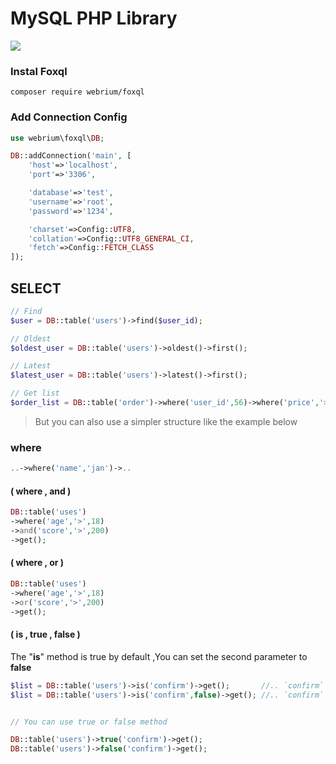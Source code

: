 # MySQL PHP Library
![](https://repository-images.githubusercontent.com/305963460/3f37a400-7c49-11eb-9bd8-2b04e15fdf19)

### Instal Foxql 
```
composer require webrium/foxql
```

### Add Connection Config
```PHP
use webrium\foxql\DB;

DB::addConnection('main', [
    'host'=>'localhost',
    'port'=>'3306',

    'database'=>'test',
    'username'=>'root',
    'password'=>'1234',

    'charset'=>Config::UTF8,
    'collation'=>Config::UTF8_GENERAL_CI,
    'fetch'=>Config::FETCH_CLASS
]);
```


## SELECT

```PHP
// Find
$user = DB::table('users')->find($user_id);
```

```PHP
// Oldest
$oldest_user = DB::table('users')->oldest()->first();

// Latest
$latest_user = DB::table('users')->latest()->first();
```

```PHP
// Get list
$order_list = DB::table('order')->where('user_id',56)->where('price','>',50)->get();
```

> But you can also use a simpler structure like the example below




### where

```PHP
..->where('name','jan')->..
```

#### ( where , and )
```PHP
DB::table('uses')
->where('age','>',18)
->and('score','>',200)
->get();
```

#### ( where , or )
```PHP
DB::table('uses')
->where('age','>',18)
->or('score','>',200)
->get();
```
#### ( is , true , false )
The "**is**" method is true by default ,You can set the second parameter to **false**
```PHP
$list = DB::table('users')->is('confirm')->get();       //.. `confirm` = true
$list = DB::table('users')->is('confirm',false)->get(); //.. `confirm` = false


// You can use true or false method

DB::table('users')->true('confirm')->get();
DB::table('users')->false('confirm')->get();
```
